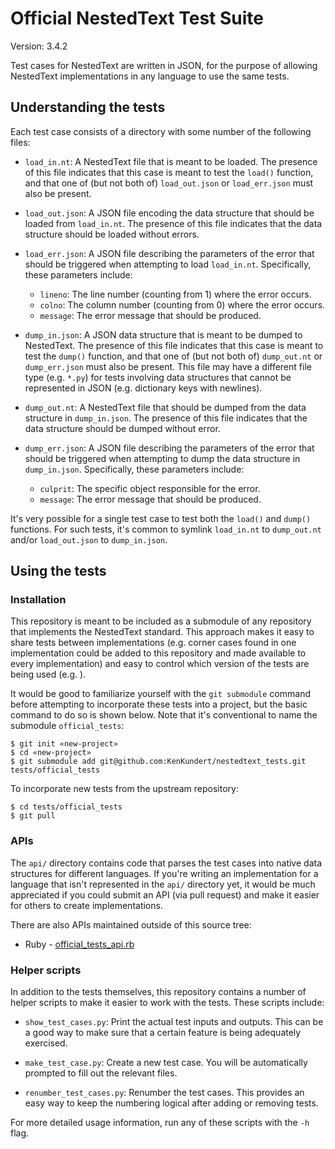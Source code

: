 Official NestedText Test Suite
==============================

Version: 3.4.2

Test cases for NestedText are written in JSON, for the purpose of allowing 
NestedText implementations in any language to use the same tests.

Understanding the tests
-----------------------
Each test case consists of a directory with some number of the following files:

- `load_in.nt`: A NestedText file that is meant to be loaded.  The presence 
  of this file indicates that this case is meant to test the `load()` function, 
  and that one of (but not both of) `load_out.json` or `load_err.json` must 
  also be present.

- `load_out.json`: A JSON file encoding the data structure that should be 
  loaded from `load_in.nt`.  The presence of this file indicates that the data 
  structure should be loaded without errors.

- `load_err.json`: A JSON file describing the parameters of the error that 
  should be triggered when attempting to load `load_in.nt`.  Specifically, 
  these parameters include:

  - `lineno`: The line number (counting from 1) where the error occurs.
  - `colno`: The column number (counting from 0) where the error occurs.
  - `message`: The error message that should be produced.

- `dump_in.json`: A JSON data structure that is meant to be dumped to 
  NestedText.  The presence of this file indicates that this case is meant to 
  test the `dump()` function, and that one of (but not both of) `dump_out.nt` 
  or `dump_err.json` must also be present.  This file may have a different file 
  type (e.g. `*.py`) for tests involving data structures that cannot be 
  represented in JSON (e.g. dictionary keys with newlines).

- `dump_out.nt`: A NestedText file that should be dumped from the data 
  structure in `dump_in.json`.  The presence of this file indicates that the 
  data structure should be dumped without error.

- `dump_err.json`: A JSON file describing the parameters of the error that 
  should be triggered when attempting to dump the data structure in 
  `dump_in.json`.  Specifically, these parameters include:

  - `culprit`: The specific object responsible for the error.
  - `message`: The error message that should be produced.

It's very possible for a single test case to test both the `load()` and 
`dump()` functions.  For such tests, it's common to symlink `load_in.nt` to 
`dump_out.nt` and/or `load_out.json` to `dump_in.json`.

Using the tests
---------------

### Installation
This repository is meant to be included as a submodule of any repository that 
implements the NestedText standard.  This approach makes it easy to share tests 
between implementations (e.g. corner cases found in one implementation could be 
added to this repository and made available to every implementation) and easy 
to control which version of the tests are being used (e.g. ).

It would be good to familiarize yourself with the `git submodule` command 
before attempting to incorporate these tests into a project, but the basic 
command to do so is shown below.  Note that it's conventional to name the 
submodule `official_tests`:

    $ git init «new-project»
    $ cd «new-project»
    $ git submodule add git@github.com:KenKundert/nestedtext_tests.git tests/official_tests

To incorporate new tests from the upstream repository:

    $ cd tests/official_tests
    $ git pull

### APIs
The `api/` directory contains code that parses the test cases into native data 
structures for different languages.  If you're writing an implementation for a 
language that isn't represented in the `api/` directory yet, it would be much 
appreciated if you could submit an API (via pull request) and make it easier 
for others to create implementations.

There are also APIs maintained outside of this source tree:
* Ruby - [official_tests_api.rb](https://github.com/erikw/nestedtext-ruby/blob/main/test/official_tests_api.rb)

### Helper scripts
In addition to the tests themselves, this repository contains a number of 
helper scripts to make it easier to work with the tests.  These scripts 
include:

- `show_test_cases.py`: Print the actual test inputs and outputs.  This can be 
  a good way to make sure that a certain feature is being adequately exercised.

- `make_test_case.py`: Create a new test case.  You will be automatically 
  prompted to fill out the relevant files.

- `renumber_test_cases.py`: Renumber the test cases.  This provides an easy way 
  to keep the numbering logical after adding or removing tests.

For more detailed usage information, run any of these scripts with the `-h` 
flag.
